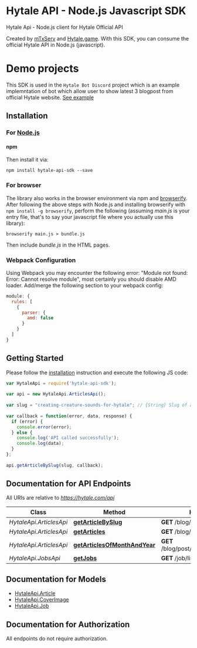# Hytale API - Node.js Javascript SDK

Hytale Api - Node.js client for Hytale Official API

Created by [mTxServ](https://mtxserv.com) and [Hytale.game](https://hytale.game).
With this SDK, you can consume the official Hytale API in Node.js (javascript).

# Demo projects

This SDK is used in the `Hytale Bot Discord` project which is an example implemntation of bot which allow user to show latest 3 blogpost from official Hytale website. [See example](https://github.com/mTxServ/hytale-bot-discord)

## Installation

### For [Node.js](https://nodejs.org/)

#### npm

Then install it via:

```shell
npm install hytale-api-sdk --save
```

### For browser

The library also works in the browser environment via npm and [browserify](http://browserify.org/). After following
the above steps with Node.js and installing browserify with `npm install -g browserify`,
perform the following (assuming *main.js* is your entry file, that's to say your javascript file where you actually 
use this library):

```shell
browserify main.js > bundle.js
```

Then include *bundle.js* in the HTML pages.

### Webpack Configuration

Using Webpack you may encounter the following error: "Module not found: Error:
Cannot resolve module", most certainly you should disable AMD loader. Add/merge
the following section to your webpack config:

```javascript
module: {
  rules: [
    {
      parser: {
        amd: false
      }
    }
  ]
}
```

## Getting Started

Please follow the [installation](#installation) instruction and execute the following JS code:

```javascript
var HytaleApi = require('hytale-api-sdk');
 
var api = new HytaleApi.ArticlesApi();
 
var slug = "creating-creature-sounds-for-hytale"; // {String} Slug of article
 
var callback = function(error, data, response) {
  if (error) {
    console.error(error);
  } else {
    console.log('API called successfully');
    console.log(data);
  }
};
 
api.getArticleBySlug(slug, callback);
```

## Documentation for API Endpoints

All URIs are relative to *https://hytale.com/api*

Class | Method | HTTP request | Description
------------ | ------------- | ------------- | -------------
*HytaleApi.ArticlesApi* | [**getArticleBySlug**](docs/ArticlesApi.md#getArticleBySlug) | **GET** /blog/post/slug/{slug} | 
*HytaleApi.ArticlesApi* | [**getArticles**](docs/ArticlesApi.md#getArticles) | **GET** /blog/post/published | 
*HytaleApi.ArticlesApi* | [**getArticlesOfMonthAndYear**](docs/ArticlesApi.md#getArticlesOfMonthAndYear) | **GET** /blog/post/archive/{year}/{month}/ | 
*HytaleApi.JobsApi* | [**getJobs**](docs/JobsApi.md#getJobs) | **GET** /job/listing | 


## Documentation for Models

 - [HytaleApi.Article](docs/Article.md)
 - [HytaleApi.CoverImage](docs/CoverImage.md)
 - [HytaleApi.Job](docs/Job.md)


## Documentation for Authorization

 All endpoints do not require authorization.

